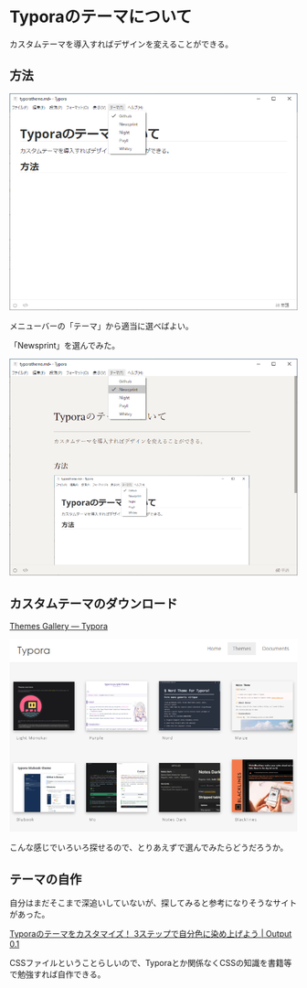 # Typoraのテーマについて

カスタムテーマを導入すればデザインを変えることができる。

## 方法

![image-20201002000414241](image/typoratheme/image-20201002000414241.png)

メニューバーの「テーマ」から適当に選べばよい。

「Newsprint」を選んでみた。

![image-20201002000500742](image/typoratheme/image-20201002000500742.png)

## カスタムテーマのダウンロード

[Themes Gallery — Typora](https://theme.typora.io/)

![image-20201002000632928](image/typoratheme/image-20201002000632928.png)

こんな感じでいろいろ探せるので、とりあえずで選んでみたらどうだろうか。

## テーマの自作

自分はまだそこまで深追いしていないが、探してみると参考になりそうなサイトがあった。

[Typoraのテーマをカスタマイズ！ 3ステップで自分色に染め上げよう \| Output 0\.1](https://pouhon.net/typora-css/4138/)

CSSファイルということらしいので、Typoraとか関係なくCSSの知識を書籍等で勉強すれば自作できる。
